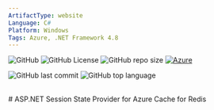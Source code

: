 ```yaml
---
ArtifactType: website
Language: C#
Platform: Windows
Tags: Azure, .NET Framework 4.8
---
```


![GitHub](https://img.shields.io/github/license/marcosoikawa/redis-state-f4.8) 
![GitHub License](https://img.shields.io/github/license/marcosoikawa/redis-state-f4.8)
![GitHub repo size](https://img.shields.io/github/repo-size/marcosoikawa/redis-state-f4.8) 
[![Azure](https://badgen.net/badge/icon/azure?icon=azure&label)](https://azure.microsoft.com)

![GitHub last commit](https://img.shields.io/github/last-commit/marcosoikawa/redis-state-f4.8)
![GitHub top language](https://img.shields.io/github/languages/top/marcosoikawa/redis-state-f4.8)

<br/>
# ASP.NET Session State Provider for Azure Cache for Redis
